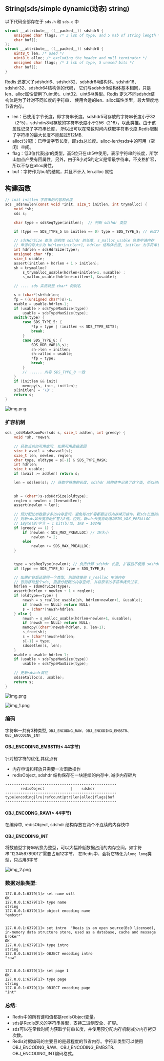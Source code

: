 ## String(sds/simple dynamic(动态) string)
以下代码全部存在于 `sds.h` 和 `sds.c` 中
```c
struct __attribute__ ((__packed__)) sdshdr5 {
    unsigned char flags; /* 3 lsb of type, and 5 msb of string length */
    char buf[];
};
struct __attribute__ ((__packed__)) sdshdr8 {
    uint8_t len; /* used */
    uint8_t alloc; /* excluding the header and null terminator */
    unsigned char flags; /* 3 lsb of type, 5 unused bits */
    char buf[];
}
```
Redis 还定义了sdshdrl6、sdshdr32、sdshdr64结构体。sdshdr16、sdshdr32、sdshdr64结构体的代码，
它们与sdshdr8结构体基本相同，只是len、alloc属性使用了uintl6t、uint32、uint64t类型。Redis 定义不同sdshdr结构体是为了针对不同长度的字符串，
使用合适的len、alloc属性类型，最大限度地节省内存。

- len：已使用字节长度，即字符串长度。sdshdr5可存放的字符串长度小于32（2^5），sdshdrs8可存放的字符串长度小于256（2^8），以此类推。由于该属性记录了字符串长度，
  所以出可以在常数时间内获取字符串长度.Redis限制了字符串的最大长度不能超过512MB.
- alloc(分配)：已申请字节长度，即sds总长度。alloc-len为sds中的可用（空闲）空间。
- flag：低3位代表出r的类型，高5位只在sh5中使用，表示字符串的长度，所学山加点产受有回属性，另外，由于R小对5的定义是常最字待串，不支格扩容，所以不存在alloc属性。
- buf：字符作为buf的结尾，并且不计入 len.alloc 属性

## 构建函数
```c
// init initlen 字符串的内容和长度
sds _sdsnewlen(const void *init, size_t initlen, int trymalloc) {
    void *sh;
    sds s;
    
    char type = sdsReqType(initlen);  // 判断 sdshdr 类型

    if (type == SDS_TYPE_5 && initlen == 0) type = SDS_TYPE_8; // 长度为 0 的后续普遍需要扩容, 所以使用 SDS_TYPE_8 类型
    
    // sdsHdrSize 查询 结构体 sdshdr 的长度, s_malloc_usable 负责申请内存
    // 申请内存大小为 hdrlen+initlen+1, hdrlen 结构体长度, initlen 为字符串长度, 1 用于结尾的 "\0" 空格符放置
    int hdrlen = sdsHdrSize(type);
    unsigned char *fp; 
    size_t usable;
    assert(initlen + hdrlen + 1 > initlen); 
    sh = trymalloc?
        s_trymalloc_usable(hdrlen+initlen+1, &usable) :
        s_malloc_usable(hdrlen+initlen+1, &usable);
        
    // .... sds 实质就是 char* 的别名        

    s = (char*)sh+hdrlen;
    fp = ((unsigned char*)s)-1;
    usable = usable-hdrlen-1;
    if (usable > sdsTypeMaxSize(type))
        usable = sdsTypeMaxSize(type);
    switch(type) {
        case SDS_TYPE_5: {
            *fp = type | (initlen << SDS_TYPE_BITS);
            break;
        }
        case SDS_TYPE_8: {
            SDS_HDR_VAR(8,s);
            sh->len = initlen;
            sh->alloc = usable;
            *fp = type;
            break;
        }
        // ...... 内容 SDS_TYPE_8 一致
    }
    if (initlen && init)
        memcpy(s, init, initlen);
    s[initlen] = '\0';
    return s;
}
````
![img.png](pic/img.png)

### 扩容机制
```c
sds _sdsMakeRoomFor(sds s, size_t addlen, int greedy) {
    void *sh, *newsh;
    
    // 获取当前的可用空间, 如果可用直接返回
    size_t avail = sdsavail(s);
    size_t len, newlen, reqlen;
    char type, oldtype = s[-1] & SDS_TYPE_MASK;
    int hdrlen;
    size_t usable;
    if (avail >= addlen) return s;

    len = sdslen(s); // 获取字符串的长度, sdshdr 结构体中记录了这个值, 所以时间复杂度为 O(1)
    
    
    sh = (char*)s-sdsHdrSize(oldtype);
    reqlen = newlen = (len+addlen);
    assert(newlen > len);  
     
    // 预分配比参数要求多的内存空间，避免每次扩容都要进行内存拷贝操作。新sds长度如果小于SDS_MAXPREALLOC（认为1024*1024，单位为字节），
    // 则新sds如长度自动扩答为2倍。否则，新sds长度自动增加SDS_MAX_PREALLOC 
    // 1Byte(B)字节 = 1 bit(b)位, 1KB = 1024B
    if (greedy == 1) {
        if (newlen < SDS_MAX_PREALLOC) // 1M大小
            newlen *= 2;
        else
            newlen += SDS_MAX_PREALLOC;
    }

    
    type = sdsReqType(newlen); // 负责计算 sdshdr 长度, 扩容后不使用 sdshdr5 这种类型不支持扩容
    if (type == SDS_TYPE_5) type = SDS_TYPE_8;

    // 如果扩容后还是同一个类型, 则继续使用 s_realloc 申请内存
    // 否则移动整个sds, 直接分配新的内存空间, 并将原来的字符串拷贝过来, 
    hdrlen = sdsHdrSize(type);
    assert(hdrlen + newlen + 1 > reqlen);  
    if (oldtype==type) {
        newsh = s_realloc_usable(sh, hdrlen+newlen+1, &usable);
        if (newsh == NULL) return NULL;
        s = (char*)newsh+hdrlen;
    } else {
        newsh = s_malloc_usable(hdrlen+newlen+1, &usable);
        if (newsh == NULL) return NULL;
        memcpy((char*)newsh+hdrlen, s, len+1);
        s_free(sh);
        s = (char*)newsh+hdrlen;
        s[-1] = type;
        sdssetlen(s, len);
    }
    usable = usable-hdrlen-1;
    if (usable > sdsTypeMaxSize(type))
        usable = sdsTypeMaxSize(type);
        
    // 更新sdshdr属性    
    sdssetalloc(s, usable);
    return s;
}
```
![img.png](pic/img1.png)

![img_1.png](pic/img_1.png)
### 编码
字符串一共有3种类型, `OBJ_ENCODNG_RAW`、`OBJ_ENCODING_EMBSTR`、`OBJ_ENCODING_INT`
#### OBJ_ENCODING_EMBSTR(< 44字节)
针对短字符的优化,其优点有
- 内存申请和释放只需要一次函数操作
- redisObject, sdshdr 结构保存在一块连续的内存中, 减少内存碎片
````
---------------------------------------------------
       redisObject            |    sdshdr
---------------------------------------------------
type|encoding|lru|refcount|ptr|len|alloc|flags|buf
---------------------------------------------------
````
#### OBJ_ENCODNG_RAW(> 44字节)
在编译中, redisObject, sdshdr 结构存放在两个不连续的内存快中
#### OBJ_ENCODING_INT
将数值型字符串转换为整型，可以大幅降低数据占用的内存空间，如字符串“123456789012”需要占用12字节，
在Redis中，会将它转化为`long long`类型，只占用8字节

![img_2.png](pic/img_2.png)
### 数据对象类型:
````
127.0.0.1:6379[1]> set name will
OK
127.0.0.1:6379[1]> type name
string
127.0.0.1:6379[1]> object encoding name
"embstr"


127.0.0.1:6379[1]> set intro  "Reais is an open source(Bs0 licensed), in-memory data structure store, used as a database, cache and message broker"
OK
127.0.0.1:6379[1]> type intro
string
127.0.0.1:6379[1]> OBJECT encoding intro
"raw"


127.0.0.1:6379[1]> set page 1
OK
127.0.0.1:6379[1]> type page
string
127.0.0.1:6379[1]> OBJECT encoding page
"int"
````
### 总结:
- Redis中的所有键和值都是redisObject变量。
- sds是Redis定义的字符串类型，支持二进制安全、扩容。
- sds可以在常数时间内获取学符串长度，并使用预分配内存机制减少内存拷贝次数。
- Redis对据编码的主要目的是最程度的节省内存。字符非类型可以使用OBJ_ENCODNG_RAW、OBJ_ENCODING_EMBSTR、OBJ_ENCODING_INT编码格式。
